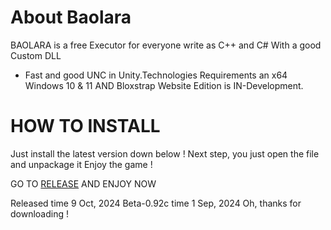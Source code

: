# About Baolara
BAOLARA is a free Executor for everyone write as C++ and C# 
With a good Custom DLL
+ Fast and good UNC in Unity.Technologies
Requirements an x64 Windows 10 & 11 AND Bloxstrap
Website Edition is IN-Development.
# HOW TO INSTALL
Just install the latest version down below !
Next step, you just open the file and unpackage it
Enjoy the game !

GO TO [RELEASE](https://github.com/baoprobelike/Baolara/releases) AND ENJOY NOW


Released time 9 Oct, 2024
Beta-0.92c time 1 Sep, 2024
Oh, thanks for downloading !
